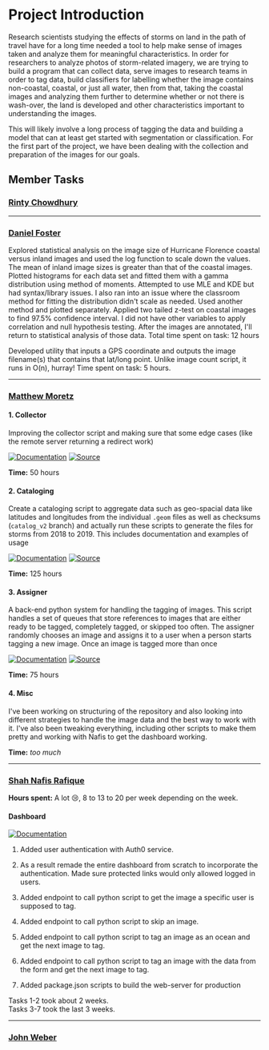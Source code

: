 # Project Introduction

Research scientists studying the effects of storms on land in the path of travel
have for a long time needed a tool to help make sense of images taken and
analyze them for meaningful characteristics. In order for researchers to analyze
photos of storm-related imagery, we are trying to build a program that can
collect data, serve images to research teams in order to tag data, build
classifiers for labelling whether the image contains non-coastal, coastal, or
just all water, then from that, taking the coastal images and analyzing them
further to determine whether or not there is wash-over, the land is developed
and other characteristics important to understanding the images.

This will likely involve a long process of tagging the data and building a model
that can at least get started with segmentation or classification. For the first
part of the project, we have been dealing with the collection and preparation of
the images for our goals.

## Member Tasks

### [**Rinty Chowdhury**](https://github.com/rintychy)  

<!-- Insert tasks here -->

---

### [**Daniel Foster**](https://github.com/dlfosterbot)  

Explored statistical analysis on the image size of Hurricane Florence coastal versus inland images and used the log
function to scale down the values. The mean of inland image sizes is greater than that of the coastal images. Plotted
histograms for each data set and fitted them with a gamma distribution using method of moments. Attempted to use MLE
and KDE but had syntax/library issues. I also ran into an issue where the classroom method for fitting the distribution
didn't scale as needed. Used another method and plotted separately. Applied two tailed z-test on coastal images to find
97.5% confidence interval. I did not have other variables to apply correlation and null hypothesis testing. After the
images are annotated, I'll return to statistical analysis of those data.
Total time spent on task: 12 hours

Developed utility that inputs a GPS coordinate and outputs the image filename(s) that contains that lat/long point.
Unlike image count script, it runs in O(n), hurray!
Time spent on task: 5 hours.

---  

### [**Matthew Moretz**](https://github.com/Matmorcat)  

#### 1. Collector

Improving the collector script and making sure that some edge cases 
(like the remote server returning a redirect work)

[![Documentation](https://img.shields.io/badge/Documentation-Click%20Me-brightgreen)](
https://post-storm-imagery.readthedocs.io/en/latest/collector/)
[![Source](https://img.shields.io/badge/Source-Click%20Me-informational)](
https://github.com/UNCG-CSE/Poststorm_Imagery/tree/master/src/python/psic/collector)

**Time:** 50 hours
   
#### 2. Cataloging

Create a cataloging script to aggregate data such as geo-spacial data like latitudes and longitudes from the
individual `.geom` files as well as checksums (`catalog_v2` branch) and actually run these scripts to generate the
files for storms from 2018 to 2019. This includes documentation and examples of usage

[![Documentation](https://img.shields.io/badge/Documentation-Click%20Me-brightgreen)](
https://post-storm-imagery.readthedocs.io/en/latest/cataloging/)
[![Source](https://img.shields.io/badge/Source-Click%20Me-informational)](
https://github.com/UNCG-CSE/Poststorm_Imagery/tree/master/src/python/psic/cataloging)

**Time:** 125 hours
   
#### 3. Assigner

A back-end python system for handling the tagging of images. This script handles a set of queues that store
references to images that are either ready to be tagged, completely tagged, or skipped too often. The assigner
randomly chooses an image and assigns it to a user when a person starts tagging a new image. Once an image is tagged
more than once

[![Documentation](https://img.shields.io/badge/Documentation-Not%20Added%20Yet-inactive)](
https://post-storm-imagery.readthedocs.io/en/latest/assigner/)
[![Source](https://img.shields.io/badge/Source-Click%20Me-informational)](
https://github.com/UNCG-CSE/Poststorm_Imagery/tree/master/src/python/psic/assigner)

**Time:** 75 hours
   
   
#### 4. Misc

I've been working on structuring of the repository and also looking into different strategies to handle the image
data and the best way to work with it. I've also been tweaking everything, including other scripts to make them
pretty and working with Nafis to get the dashboard working.

**Time:** *too much*
    

---

### [**Shah Nafis Rafique**](https://github.com/ShahNafisRafique)  

**Hours spent:** A lot 😢, 8 to 13 to 20 per week depending on the week.


#### Dashboard

[![Documentation](https://img.shields.io/badge/Documentation-Click%20Me-brightgreen)](
https://post-storm-imagery.readthedocs.io/en/latest/dashboard/)

1. Added user authentication with Auth0 service.

2. As a result remade the entire dashboard from scratch to incorporate the
   authentication. Made sure protected links would only allowed logged in users.
   
3. Added endpoint to call python script to get the image a specific user is
   supposed to tag.
   
4. Added endpoint to call python script to skip an image.

5. Added endpoint to call python script to tag an image as an ocean and get the
   next image to tag.
   
6. Added endpoint to call python script to tag an image with the data from the
   form and get the next image to tag.
   
7. Added package.json scripts to build the web-server for production

Tasks 1-2 took about 2 weeks.  
Tasks 3-7 took the last 3 weeks.

---

### [**John Weber**](https://github.com/JWeb56)  

<!-- Insert tasks here -->
